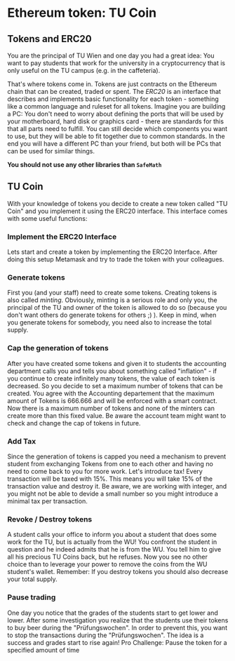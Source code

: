 # Ethereum token: TU Coin

## Tokens and ERC20

You are the principal of TU Wien and one day you had a great idea: You want to pay students that work for the university in a cryptocurrency that is only useful on the TU campus (e.g. in the caffeteria).

That's where tokens come in. Tokens are just contracts on the Ethereum chain that can be created, traded or spent. The _ERC20_ is an interface that describes and implements basic functionality for each token - something like a common language and ruleset for all tokens. Imagine you are building a PC: You don't need to worry about defining the ports that will be used by your motherboard, hard disk or graphics card - there are standards for this that all parts need to fulfill. You can still decide which components you want to use, but they will be able to fit together due to common standards. In the end you will have a different PC than your friend, but both will be PCs that can be used for similar things.

**You should not use any other libraries than `SafeMath`**

## TU Coin

With your knowledge of tokens you decide to create a new token called "TU Coin" and you implement it using the ERC20 interface. This interface comes with some useful functions:

### Implement the ERC20 Interface

Lets start and create a token by implementing the ERC20 Interface. After doing this setup Metamask and try to trade the token with your colleagues.

### Generate tokens

First you (and your staff) need to create some tokens. Creating tokens is also called _minting_. Obviously, minting is a serious role and only you, the principal of the TU and owner of the token is allowed to do so (because you don't want others do generate tokens for others ;) ). Keep in mind, when you generate tokens for somebody, you need also to increase the total supply.

### Cap the generation of tokens

After you have created some tokens and given it to students the accounting department calls you and tells you about something called "inflation" - if you continue to create infinitely many tokens, the value of each token is decreased. So you decide to set a maximum number of tokens that can be created. You agree with the Accounting departement that the maximum amount of Tokens is 666.666 and will be enforced with a smart contract. Now there is a maximum number of tokens and none of the minters can create more than this fixed value. Be aware the account team might want to check and change the cap of tokens in future.

### Add Tax

Since the generation of tokens is capped you need a mechanism to prevent student from exchanging Tokens from one to each other and having no need to come back to you for more work. Let's introduce tax! Every transaction will be taxed with 15%. This means you will take 15% of the transaction value and destroy it. Be aware, we are working with integer, and you might not be able to devide a small number so you might introduce a minimal tax per transaction.

### Revoke / Destroy tokens

A student calls your office to inform you about a student that does some work for the TU, but is actually from the WU! You confront the student in question and he indeed admits that he is from the WU. You tell him to give all his precious TU Coins back, but he refuses. Now you see no other choice than to leverage your power to remove the coins from the WU student's wallet. Remember: If you destroy tokens you should also decrease your total supply.

### Pause trading

One day you notice that the grades of the students start to get lower and lower. After some investigation you realize that the students use their tokens to buy beer during the "Prüfungswochen". In order to prevent this, you want to stop the transactions during the "Prüfungswochen". The idea is a success and grades start to rise again! Pro Challenge: Pause the token for a specified amount of time
